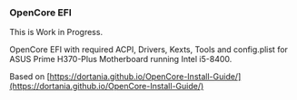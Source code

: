 ### OpenCore EFI

This is Work in Progress.

OpenCore EFI with required ACPI, Drivers, Kexts, Tools and config.plist for ASUS Prime H370-Plus Motherboard running Intel i5-8400.

Based on [https://dortania.github.io/OpenCore-Install-Guide/](https://dortania.github.io/OpenCore-Install-Guide/)
